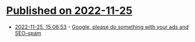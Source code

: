 # [Published on 2022-11-25](index.md)

* [2022-11-25, 15:06:53](https://news.ycombinator.com/item?id=33743003) - [Google, please do something with your ads and SEO-spam](https://mdubakov.medium.com/google-please-do-something-with-your-ads-and-seo-spam-99a6b039354c)
